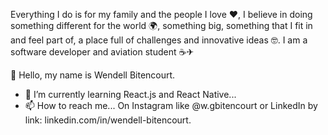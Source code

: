 Everything I do is for my family and the people I love ❤, I believe in doing something different for the world 🌍, something big, something that I fit in and feel part of, a place full of challenges and innovative ideas 🤓. I am a software developer and aviation student ☕✈

👋 Hello, my name is Wendell Bitencourt.

- 🌱 I’m currently learning React.js and React Native...
- 📫 How to reach me... On Instagram like @w.gbitencourt or LinkedIn by link: linkedin.com/in/wendell-bitencourt.
